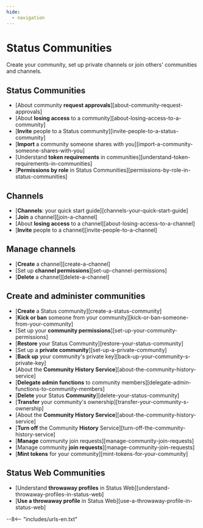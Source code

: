 ```yaml
---
hide:
  - navigation
---
```


# Status Communities

Create your community, set up private channels or join others' communities and channels.

## Status Communities

- [About community **request approvals**][about-community-request-approvals]
- [About **losing access** to a community][about-losing-access-to-a-community]
- [**Invite** people to a Status community][invite-people-to-a-status-community]
- [**Import** a community someone shares with you][import-a-community-someone-shares-with-you]
- [Understand **token requirements** in communities][understand-token-requirements-in-communities]
- [**Permissions by role** in Status Communities][permissions-by-role-in-status-communities]

## Channels

- [**Channels**: your quick start guide][channels-your-quick-start-guide]
- [**Join** a channel][join-a-channel]
- [About **losing access** to a channel][about-losing-access-to-a-channel]
- [**Invite** people to a channel][invite-people-to-a-channel]

## Manage channels

- [**Create** a channel][create-a-channel]
- [Set up **channel permissions**][set-up-channel-permissions]
- [**Delete** a channel][delete-a-channel]

## Create and administer communities

- [**Create** a Status community][create-a-status-community]
- [**Kick or ban** someone from your community][kick-or-ban-someone-from-your-community]
- [Set up your **community permissions**][set-up-your-community-permissions]
- [**Restore** your Status Community][restore-your-status-community]
- [Set up a **private community**][set-up-a-private-community]
- [**Back up** your community's private key][back-up-your-community-s-private-key]
- [About the **Community History Service**][about-the-community-history-service]
- [**Delegate admin functions** to community members][delegate-admin-functions-to-community-members]
- [**Delete** your Status **Community**][delete-your-status-community]
- [**Transfer** your community's ownership][transfer-your-community-s-ownership]
- [About the **Community History Service**][about-the-community-history-service]
- [**Turn off** the Community **History** Service][turn-off-the-community-history-service]
- [**Manage** community join requests][manage-community-join-requests]
- [Manage community **join requests**][manage-community-join-requests]
- [**Mint tokens** for your community][mint-tokens-for-your-community]

## Status Web Communities

- [Understand **throwaway profiles** in Status Web][understand-throwaway-profiles-in-status-web]
- [**Use a throwaway profile** in Status Web][use-a-throwaway-profile-in-status-web]

--8<-- "includes/urls-en.txt"
